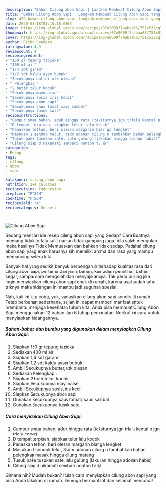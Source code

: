 ```yaml
---
description: "Bahan Cilung Abon Sapi | Langkah Membuat Cilung Abon Sapi Yang Lezat"
title: "Bahan Cilung Abon Sapi | Langkah Membuat Cilung Abon Sapi Yang Lezat"
slug: 459-bahan-cilung-abon-sapi-langkah-membuat-cilung-abon-sapi-yang-lezat
date: 2020-08-18T01:15:18.696Z
image: https://img-global.cpcdn.com/recipes/07e9609f7aabaa66/751x532cq70/cilung-abon-sapi-foto-resep-utama.jpg
thumbnail: https://img-global.cpcdn.com/recipes/07e9609f7aabaa66/751x532cq70/cilung-abon-sapi-foto-resep-utama.jpg
cover: https://img-global.cpcdn.com/recipes/07e9609f7aabaa66/751x532cq70/cilung-abon-sapi-foto-resep-utama.jpg
author: Ricky Sanders
ratingvalue: 4.9
reviewcount: 4
recipeingredient:
- "150 gr tepung tapioka"
- "400 ml air"
- "1/4 sdt garam"
- "1/2 sdt kaldu ayam bubuk"
- "Secukupnya butter utk olesan"
- " Pelengkap "
- "2 butir telur kocok"
- "Secukupnya mayonaise"
- "Secukupnya sosis iris kecil"
- "Secukupnya abon sapi"
- "Secukupnya saus tomat saus sambal"
- "Secukupnya tusuk sate"
recipeinstructions:
- "Campur smua bahan, aduk hingga rata (teksturnya jgn trlalu kental n jgn trlalu encer)"
- "D tempat terpisah, siapkan telur lalu kocok"
- "Panaskan teflon, beri olesan margarin biar ga lengket"
- "Masukan 1 sendok telur, 3sdm adonan cilung n tambahkan bahan pelengkap masak hingga cilung matang"
- "Tusuk pake tusukan sate, lalu gulung (lakukan hingga adonan habis)"
- "Cilung siap d nikamati sembari nonton tv 😆"
categories:
- Resep
tags:
- cilung
- abon
- sapi

katakunci: cilung abon sapi 
nutrition: 264 calories
recipecuisine: Indonesian
preptime: "PT34M"
cooktime: "PT56M"
recipeyield: "4"
recipecategory: Dessert

---
```



![Cilung Abon Sapi](https://img-global.cpcdn.com/recipes/07e9609f7aabaa66/751x532cq70/cilung-abon-sapi-foto-resep-utama.jpg)

Sedang mencari ide resep cilung abon sapi yang Sedap? Cara Buatnya memang tidak terlalu sulit namun tidak gampang juga. bila salah mengolah maka hasilnya Tidak Memuaskan dan bahkan tidak sedap. Padahal cilung abon sapi yang enak harusnya sih memiliki aroma dan rasa yang mampu memancing selera kita.

Banyak hal yang sedikit banyak berpengaruh terhadap kualitas rasa dari cilung abon sapi, pertama dari jenis bahan, kemudian pemilihan bahan segar, sampai cara mengolah dan menyajikannya. Tak perlu pusing jika ingin menyiapkan cilung abon sapi enak di rumah, karena asal sudah tahu triknya maka hidangan ini mampu jadi suguhan spesial.




Nah, kali ini kita coba, yuk, variasikan cilung abon sapi sendiri di rumah. Tetap berbahan sederhana, sajian ini dapat memberi manfaat untuk membantu menjaga kesehatan tubuh kita. Anda bisa membuat Cilung Abon Sapi menggunakan 12 bahan dan 6 tahap pembuatan. Berikut ini cara untuk menyiapkan hidangannya.

<!--inarticleads1-->

##### Bahan-bahan dan bumbu yang digunakan dalam menyiapkan Cilung Abon Sapi:

1. Siapkan 150 gr tepung tapioka
1. Sediakan 400 ml air
1. Siapkan 1/4 sdt garam
1. Siapkan 1/2 sdt kaldu ayam bubuk
1. Ambil Secukupnya butter, utk olesan
1. Sediakan  Pelengkap :
1. Siapkan 2 butir telur, kocok
1. Siapkan Secukupnya mayonaise
1. Ambil Secukupnya sosis, iris kecil
1. Siapkan Secukupnya abon sapi
1. Gunakan Secukupnya saus tomat/ saus sambal
1. Gunakan Secukupnya tusuk sate




<!--inarticleads2-->

##### Cara menyiapkan Cilung Abon Sapi:

1. Campur smua bahan, aduk hingga rata (teksturnya jgn trlalu kental n jgn trlalu encer)
1. D tempat terpisah, siapkan telur lalu kocok
1. Panaskan teflon, beri olesan margarin biar ga lengket
1. Masukan 1 sendok telur, 3sdm adonan cilung n tambahkan bahan pelengkap masak hingga cilung matang
1. Tusuk pake tusukan sate, lalu gulung (lakukan hingga adonan habis)
1. Cilung siap d nikamati sembari nonton tv 😆




Gimana nih? Mudah bukan? Itulah cara menyiapkan cilung abon sapi yang bisa Anda lakukan di rumah. Semoga bermanfaat dan selamat mencoba!
